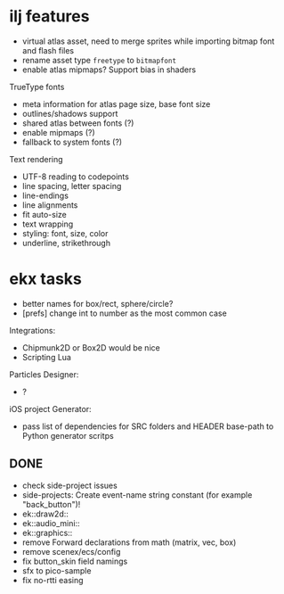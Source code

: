 # ilj features

- virtual atlas asset, need to merge sprites while importing bitmap font and flash files
- rename asset type `freetype` to `bitmapfont`
- enable atlas mipmaps? Support bias in shaders

TrueType fonts
- meta information for atlas page size, base font size
- outlines/shadows support
- shared atlas between fonts (?)
- enable mipmaps (?)
- fallback to system fonts (?)

Text rendering
- UTF-8 reading to codepoints
- line spacing, letter spacing
- line-endings
- line alignments
- fit auto-size
- text wrapping
- styling: font, size, color
- underline, strikethrough

# ekx tasks

- better names for box/rect, sphere/circle?
- [prefs] change int to number as the most common case

Integrations:
- Chipmunk2D or Box2D would be nice
- Scripting Lua

Particles Designer:
- ?

iOS project Generator: 
- pass list of dependencies for SRC folders and HEADER base-path to Python generator scritps

## DONE

+ check side-project issues
+ side-projects: Create event-name string constant (for example "back_button")!
+ ek::draw2d::
+ ek::audio_mini::
+ ek::graphics::
+ remove Forward declarations from math (matrix, vec, box)
+ remove scenex/ecs/config
+ fix button_skin field namings
+ sfx to pico-sample
+ fix no-rtti easing

